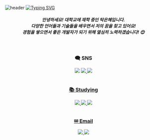 ![header](https://capsule-render.vercel.app/api?type=rect&color=gradient&customColorList=15,18,25&height=110&section=header&text=Hi%20there%20!!🐣&animation=fadeIn&f&stroke=b678c4&ontSize=300)
[![Typing SVG](https://readme-typing-svg.demolab.com/?lines=Welcome+to+Eunhye's+GitHub&size=30&pause=3000&color=27248A&height=65&duration=4000)](https://git.io/typing-svg)

<h5 align="center">
안녕하세요! 대학교에 재학 중인 탁은혜입니다.<br>
다양한 언어들과 기술들을 배우면서 저의 꿈을 찾고 있어요!<br>
경험을 쌓으면서 좋은 개발자가 되기 위해 열심히 노력하겠습니다! 😊
</h5>


<br>


<h3 align="center"> 🗨 SNS </h3>
<div align="center">
  <img src="https://img.shields.io/badge/Instagram : tag.eunhye-20232a?style=flat-square&logo=instagram&logoColor=E4405F" />
   <a href="https://www.instagram.com/aa_rong15?igsh=MXJrZGptbXdqbGR4Yg%3D%3D&utm_source=qr" target="_blank"><img src="https://img.shields.io/badge/Instagram : aa_rong15-20232a?style=flat-square&logo=instagram&logoColor=E4405F" />
  <img src="https://img.shields.io/badge/Discord : 2unhy2_-20232a?style=flat-square&logo=discord&logoColor=5865F2" />
</div>

<br>

<h3 align="center"> 📚 Studying </h3>
<div align="center">
<img src="https://img.shields.io/badge/-Java-344CB7?style=flat-plastic&logo=Java&logoColor=white"/>
<img src="https://img.shields.io/badge/Spring-6DB33F?style=flat-square&logo=spring&logoColor=FFFFFF" />
<img src="https://img.shields.io/badge/AWS-FFFFFF?style=flat-square&logo=amazonwebservices&logoColor=232F3E" />
</div>

<br>


<h3 align="center"> ✉ Email </h3>
<div align="center">
<img src="https://img.shields.io/badge/enhye041227@naver.com-03C75A?style=flat-square&logo=naver&logoColor=FFFFFF" />
<img src="https://img.shields.io/badge/te4579@gmail.com-EA4335?style=flat-square&logo=gmail&logoColor=FFFFFF" />
</div>
